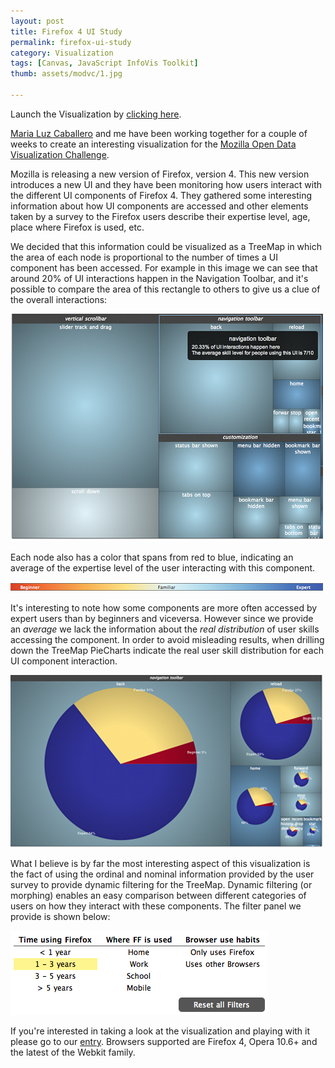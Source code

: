 ```yaml
---
layout: post
title: Firefox 4 UI Study
permalink: firefox-ui-study
category: Visualization
tags: [Canvas, JavaScript InfoVis Toolkit]
thumb: assets/modvc/1.jpg

---
```


Launch the Visualization by [clicking here](http://blog.thejit.org/assets/modvc/pilot/pilot.html).

[Maria Luz Caballero](http://uxnerd.com/) and me have been working together for a couple of
weeks to create an interesting visualization for the
[Mozilla Open Data Visualization Challenge](http://design-challenge.mozillalabs.com/open-data/OpenDataCompetition/).

Mozilla is releasing a new version of Firefox, version 4. This new version introduces
a new UI and they have been monitoring how users interact with
the different UI components of Firefox 4. They gathered some
interesting information about how UI components are accessed
and other elements taken by a survey to the Firefox users describe their expertise level, age, place where Firefox is used, etc.

We decided that this information could be visualized as a TreeMap in which the area of each node is proportional to the number of times a UI component has been accessed. For example in this
image we can see that around 20% of UI interactions happen in the Navigation Toolbar, and it's possible to compare the area of this rectangle to others to give us a clue of the overall interactions:

![Navigation Toolbar access tooltip image](/assets/modvc/tm1.png)

Each node also has a color that spans from red to blue, indicating an average of the expertise level of the user interacting with this component.

![Color span gradient](/assets/modvc/tm2.png)

It's interesting to note how some components are more often accessed by expert users than by beginners and viceversa. However since we provide an *average* we lack
the information about the *real distribution* of user skills accessing the component. In order to avoid misleading results, when drilling down the TreeMap
PieCharts indicate the real user skill distribution for each UI component interaction.

![PieCharts as nodes for skill distribution](/assets/modvc/tm3.png)

What I believe is by far the most interesting aspect of this visualization is the fact of using the ordinal and nominal information provided by the user survey
to provide dynamic filtering for the TreeMap. Dynamic filtering (or morphing) enables an easy comparison between different categories of users on how they interact with
these components. The filter panel we provide is shown below:

![Dynamic Filtering Panel](/assets/modvc/tm4.png)

If you're interested in taking a look at the visualization and playing with it please go to our [entry](http://blog.thejit.org/assets/modvc/pilot/pilot.html).
Browsers supported are Firefox 4, Opera 10.6+ and the latest of the Webkit family.

